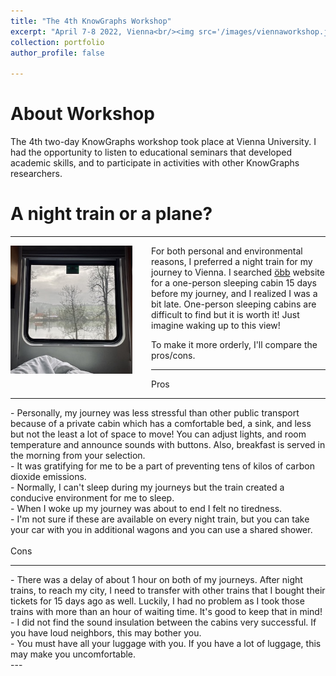 ```yaml
---
title: "The 4th KnowGraphs Workshop"
excerpt: "April 7-8 2022, Vienna<br/><img src='/images/viennaworkshop.jpg'>"
collection: portfolio
author_profile: false

---
```


About Workshop
===

The 4th two-day KnowGraphs workshop took place at Vienna University. I had the opportunity to listen to educational seminars that developed academic skills, and to participate in activities with other KnowGraphs researchers.

A night train or a plane?
===

---
<div>
  <img style="width: 195px; margin: 0 30px 30px 0; float: left;" src="/images/train.jpg"/>
  <div style="display: inline;">
    <p> For both personal and environmental reasons, I preferred a night train for my journey to Vienna. I searched <a href="https://www.nightjet.com/en/">öbb</a> website for a one-person sleeping cabin 15 days before my journey, and I realized I was a bit late. One-person sleeping cabins are difficult to find but it is worth it! Just imagine waking up to this view! </p>
  </div>
</div>
<div>
To make it more orderly, I'll compare the pros/cons.
<hr>
Pros
<hr>
- Personally, my journey was less stressful than other public transport because of a private cabin which has a comfortable bed, a sink, and less but not the least a lot of space to move! You can adjust lights, and room temperature and announce sounds with buttons. Also, breakfast is served in the morning from your selection.<br/>
- It was gratifying for me to be a part of preventing tens of kilos of carbon dioxide emissions.<br/> 
- Normally, I can't sleep during my journeys but the train created a conducive environment for me to sleep.<br/>
- When I woke up my journey was about to end I felt no tiredness.<br/>
- I'm not sure if these are available on every night train, but you can take your car with you in additional wagons and you can use a shared shower.<br/>
<br/>
Cons
<hr>
- There was a delay of about 1 hour on both of my journeys. After night trains, to reach my city, I need to transfer with other trains that I bought their tickets for 15 days ago as well. Luckily, I had no problem as I took those trains with more than an hour of waiting time. It's good to keep that in mind!<br/>
- I did not find the sound insulation between the cabins very successful. If you have loud neighbors, this may bother you.<br/>
- You must have all your luggage with you. If you have a lot of luggage, this may make you uncomfortable.
</div>
---
 